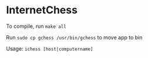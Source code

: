 # InternetChess

To compile, run <code>make all</code>

Run <code>sudo cp gchess /usr/bin/gchess</code> to move app to bin

Usage: <code>ichess [host|computername]</code>

